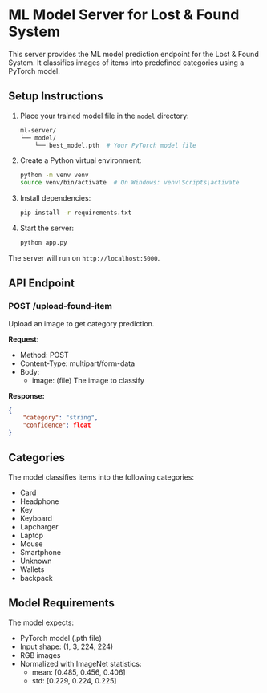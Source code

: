# ML Model Server for Lost & Found System

This server provides the ML model prediction endpoint for the Lost & Found System. It classifies images of items into predefined categories using a PyTorch model.

## Setup Instructions

1. Place your trained model file in the `model` directory:
   ```bash
   ml-server/
   └── model/
       └── best_model.pth  # Your PyTorch model file
   ```

2. Create a Python virtual environment:
   ```bash
   python -m venv venv
   source venv/bin/activate  # On Windows: venv\Scripts\activate
   ```

3. Install dependencies:
   ```bash
   pip install -r requirements.txt
   ```

4. Start the server:
   ```bash
   python app.py
   ```

The server will run on `http://localhost:5000`.

## API Endpoint

### POST /upload-found-item

Upload an image to get category prediction.

**Request:**
- Method: POST
- Content-Type: multipart/form-data
- Body: 
  - image: (file) The image to classify

**Response:**
```json
{
    "category": "string",
    "confidence": float
}
```

## Categories

The model classifies items into the following categories:
- Card
- Headphone
- Key
- Keyboard
- Lapcharger
- Laptop
- Mouse
- Smartphone
- Unknown
- Wallets
- backpack

## Model Requirements

The model expects:
- PyTorch model (.pth file)
- Input shape: (1, 3, 224, 224)
- RGB images
- Normalized with ImageNet statistics:
  - mean: [0.485, 0.456, 0.406]
  - std: [0.229, 0.224, 0.225] 